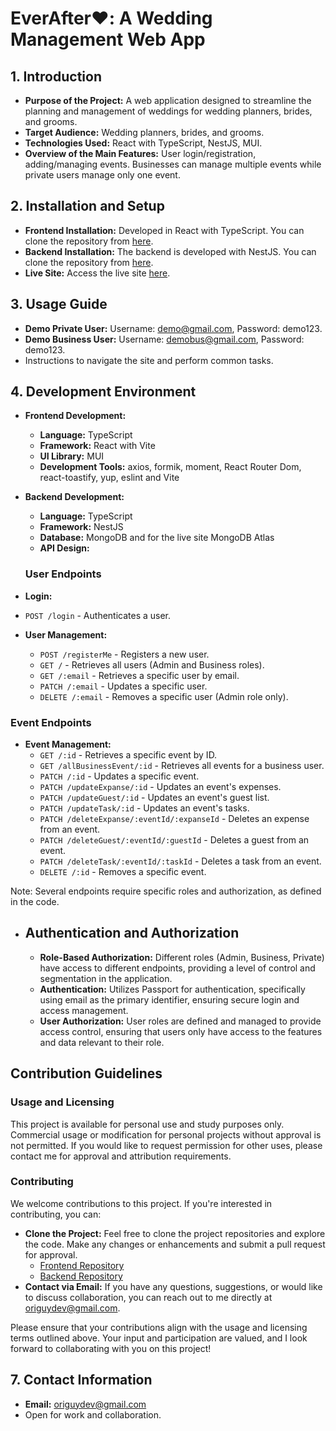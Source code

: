 # EverAfter❤️: A Wedding Management Web App

## 1. Introduction

- **Purpose of the Project:** A web application designed to streamline the planning and management of weddings for wedding planners, brides, and grooms.
- **Target Audience:** Wedding planners, brides, and grooms.
- **Technologies Used:** React with TypeScript, NestJS, MUI.
- **Overview of the Main Features:** User login/registration, adding/managing events. Businesses can manage multiple events while private users manage only one event.

## 2. Installation and Setup

- **Frontend Installation:** Developed in React with TypeScript. You can clone the repository from [here](https://github.com/OriGuyUniqueDev/everAfterFrontMui.git).
- **Backend Installation:** The backend is developed with NestJS. You can clone the repository from [here](https://github.com/OriGuyUniqueDev/everAfterServer.git).
- **Live Site:** Access the live site [here](https://everafterfrontend.onrender.com).

## 3. Usage Guide

- **Demo Private User:** Username: demo@gmail.com, Password: demo123.
- **Demo Business User:** Username: demobus@gmail.com, Password: demo123.
- Instructions to navigate the site and perform common tasks.

## 4. Development Environment

- **Frontend Development:**

  - **Language:** TypeScript
  - **Framework:** React with Vite
  - **UI Library:** MUI
  - **Development Tools:** axios, formik, moment, React Router Dom, react-toastify, yup, eslint and Vite

- **Backend Development:**

  - **Language:** TypeScript
  - **Framework:** NestJS
  - **Database:** MongoDB and for the live site MongoDB Atlas
  - **API Design:**

  ### User Endpoints

- **Login:**
- `POST /login` - Authenticates a user.

- **User Management:**
  - `POST /registerMe` - Registers a new user.
  - `GET /` - Retrieves all users (Admin and Business roles).
  - `GET /:email` - Retrieves a specific user by email.
  - `PATCH /:email` - Updates a specific user.
  - `DELETE /:email` - Removes a specific user (Admin role only).

### Event Endpoints

- **Event Management:**
  - `GET /:id` - Retrieves a specific event by ID.
  - `GET /allBusinessEvent/:id` - Retrieves all events for a business user.
  - `PATCH /:id` - Updates a specific event.
  - `PATCH /updateExpanse/:id` - Updates an event's expenses.
  - `PATCH /updateGuest/:id` - Updates an event's guest list.
  - `PATCH /updateTask/:id` - Updates an event's tasks.
  - `PATCH /deleteExpanse/:eventId/:expanseId` - Deletes an expense from an event.
  - `PATCH /deleteGuest/:eventId/:guestId` - Deletes a guest from an event.
  - `PATCH /deleteTask/:eventId/:taskId` - Deletes a task from an event.
  - `DELETE /:id` - Removes a specific event.

Note: Several endpoints require specific roles and authorization, as defined in the code.

- ## Authentication and Authorization
  - **Role-Based Authorization:** Different roles (Admin, Business, Private) have access to different endpoints, providing a level of control and segmentation in the application.
  - **Authentication:** Utilizes Passport for authentication, specifically using email as the primary identifier, ensuring secure login and access management.
  - **User Authorization:** User roles are defined and managed to provide access control, ensuring that users only have access to the features and data relevant to their role.

## Contribution Guidelines

### Usage and Licensing

This project is available for personal use and study purposes only. Commercial usage or modification for personal projects without approval is not permitted. If you would like to request permission for other uses, please contact me for approval and attribution requirements.

### Contributing

We welcome contributions to this project. If you're interested in contributing, you can:

- **Clone the Project:** Feel free to clone the project repositories and explore the code. Make any changes or enhancements and submit a pull request for approval.
  - [Frontend Repository](https://github.com/OriGuyUniqueDev/everAfterFrontMui.git)
  - [Backend Repository](https://github.com/OriGuyUniqueDev/everAfterServer.git)
- **Contact via Email:** If you have any questions, suggestions, or would like to discuss collaboration, you can reach out to me directly at [origuydev@gmail.com](mailto:origuydev@gmail.com).

Please ensure that your contributions align with the usage and licensing terms outlined above. Your input and participation are valued, and I look forward to collaborating with you on this project!

## 7. Contact Information

- **Email:** origuydev@gmail.com
- Open for work and collaboration.

